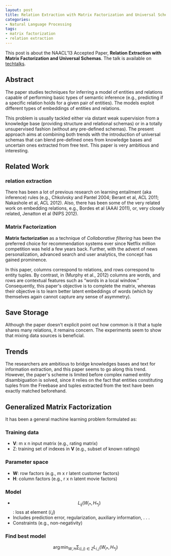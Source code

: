 ```yaml
---
layout: post
title: Relation Extraction with Matrix Factorization and Universal Schemas
categories:
- Natural Language Processing
tags:
- matrix factorization
- relation extraction
---
```



This post is about the NAACL'13 Accepted Paper, **Relation Extraction with Matrix Factorization and Universal Schemas**. The talk is available on [techtalks](http://techtalks.tv/talks/relation-extraction-with-matrix-factorization-and-universal-schemas/58435/).

## Abstract

The paper studies techniques for inferring a model of entities and relations capable of performing basic types of semantic inference (e.g., predicting if a specific relation holds for a given pair of entities). The models exploit different types of embeddings of entities and relations.  

This problem is usually tackled either via distant weak supervision from a knowledge base (providing structure and relational schemas) or in a totally unsupervised fashion (without any pre-defined schemas). The present approach aims at combining both trends with the introduction of universal schemas that can blend pre-defined ones from knowledge bases and uncertain ones extracted from free text.  This paper is very ambitious and interesting. 

## Related Work

### relation extraction

There has been a lot of previous research on learning entailment (aka inference) rules (e.g., Chkolvsky and Pantel 2004; Berant et al, ACL 2011; Nakashole et al, ACL 2012). 
Also, there has been some of the very related work on embedding relations, e.g., Bordes et al (AAAI 2011), or, very closely related, Jenatton et al (NIPS 2012).

### Matrix Factorization

**Matrix factorization** as a technique of *Collaborative filtering* has been the
preferred choice for recommendation systems ever since Netflix million competition was held a few years back. Further, with the advent of news personalization, advanced search and user analytics, the concept has gained
prominence.

In this paper, columns correspond to relations, and rows correspond to entity tuples. By contrast, in (Murphy et al., 2012) columns are words, and rows
are contextual features such as “words in a local window.” Consequently, this paper's objective is to complete the matrix, whereas their objective is to learn better latent embeddings of words (which by themselves again cannot capture any sense of asymmetry).

## Save Storage 

Although the paper doesn't explicit point out how common is it that a tuple shares many relations, it remains concern. The experiments seem to show that mixing data sources is beneficial. 

## Trends

The researchers are ambitious to bridge knowledges bases and text for information extraction, and this paper seems to go along this trend.
However, the paper's scheme is limited before complex named entity disambiguation is solved, since it relies on the fact that entities constituting tuples from the Freebase and tuples extracted from the text have been exactly matched beforehand.

## Generalized Matrix Factorization

It has been a general machine learning problem formulated as:

### Training data
* **V**: m x n input matrix (e.g., rating matrix)
* Z: training set of indexes in **V** (e.g., subset of known ratings)

### Parameter space
* **W**: row factors (e.g., m x r latent customer factors)
* **H**: column factors (e.g., r x n latent movie factors)

### Model
* $$ L_{ij}(W_{i*},H_{*j}) $$: loss at element (*i*,*j*)
* Includes prediction error, regularization, auxiliary information, . . .
* Constraints (e.g., non-negativity)

### Find best model

$$ \arg\min_{W,H}\sum_{(i,j)\in Z}L_{i,j}(W_{i*},H_{*j}) $$